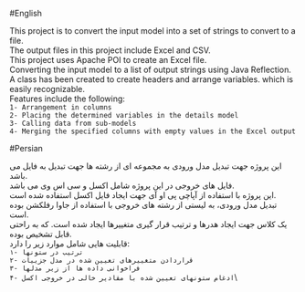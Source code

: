 #English

This project is to convert the input model into a set of strings to convert to a file.\
The output files in this project include Excel and CSV.\
This project uses Apache POI to create an Excel file.\
Converting the input model to a list of output strings using Java Reflection.\
A class has been created to create headers and arrange variables. which is easily recognizable.\
Features include the following:\
`1- Arrangement in columns`\
`2- Placing the determined variables in the details model`\
`3- Calling data from sub-models`\
`4- Merging the specified columns with empty values in the Excel output`

#Persian

این پروژه جهت تبدیل مدل ورودی به مجموعه ای از رشته ها جهت تبدیل به فایل می باشد.\
فایل های خروجی در این پروژه شامل اکسل و ‌سی اس وی می باشد.\
این پروژه با استفاده از آپاچی پی او آی جهت ایجاد فایل اکسل استفاده شده است.\
تبدیل مدل ورودی، به لیستی از رشته های خروجی با استفاده از جاوا رفلکشن بوده است.\
یک کلاس جهت ایجاد هدرها و ترتیب قرار گیری متغییرها ایجاد شده است. که به راحتی قابل تشخیص بوده.\
قابلیت هایی شامل موارد زیر را دارد:\
`۱- ترتیب در ستونها`\
`۲- قراردادن متغییرهای تعیین شده در مدل جزییات`\
`۳- فراخوانی داده ها از زیر مدلها`\
`۴- ادغام ستونهای تعیین شده با مقادیر خالی در خروجی اکسل`\
